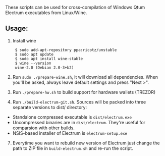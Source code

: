 These scripts can be used for cross-compilation of Windows Qtum Electrum executables from Linux/Wine.

## Usage:
1. Install wine

        $ sudo add-apt-repository ppa:ricotz/unstable
        $ sudo apt update
        $ sudo apt install wine-stable
        $ wine --version
        wine-2.0 (Debian 2.0-3+b2)

2. Run `sudo ./prepare-wine.sh`, it will download all dependencies. When you'll be asked, always leave default settings and press "Next >".
3. Run `./prepare-hw.sh` to build support for hardware wallets (TREZOR)
4. Run `./build-electrum-git.sh`. Sources will be packed into three separate versions to dist/ directory:
  * Standalone compressed executable is `dist/electrum.exe`
  * Uncompressed binaries are in `dist/electrum`. They're useful for comparsion with other builds.
  * NSIS-based installer of Electrum is `electrum-setup.exe`
7. Everytime you want to rebuild new version of Electrum just change the path to ZIP file in `build-electrum.sh` and re-run the script.

